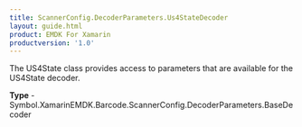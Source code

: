```yaml
---
title: ScannerConfig.DecoderParameters.Us4StateDecoder
layout: guide.html
product: EMDK For Xamarin
productversion: '1.0'
---
```

The US4State class provides access to parameters that are available for the US4State decoder.

**Type** - Symbol.XamarinEMDK.Barcode.ScannerConfig.DecoderParameters.BaseDecoder
















